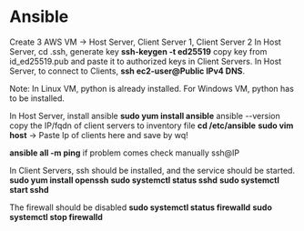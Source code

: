 # Ansible

Create 3 AWS VM -> Host Server, Client Server 1, Client Server 2
In Host Server, cd .ssh, generate key **ssh-keygen -t ed25519**  copy key from id_ed25519.pub and  paste it to authorized keys in Client Servers.
In Host Server, to connect to Clients, **ssh ec2-user@Public IPv4 DNS**.

Note: In Linux VM, python is already installed. For Windows VM, python has to be installed.

In Host Server, install ansible **sudo yum install ansible**
ansible --version
copy the IP/fqdn of client servers to inventory file
**cd /etc/ansible**
**sudo vim host** -> Paste Ip of clients here and save by wq!

**ansible all -m ping**  if problem comes check manually ssh@IP

In Client Servers, ssh should be installed, and the service should be started.
**sudo yum install openssh**
**sudo systemctl status sshd**
**sudo systemctl start sshd**

The firewall should be disabled
**sudo systemctl status firewalld**
**sudo systemctl stop firewalld**



